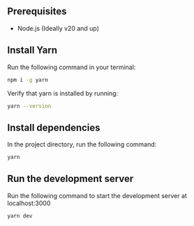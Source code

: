 ## Prerequisites
- Node.js (Ideally v20 and up)

## Install Yarn
Run the following command in your terminal:
```bash
npm i -g yarn
```

Verify that yarn is installed by running:
```bash
yarn --version
```

## Install dependencies
In the project directory, run the following command:
```bash
yarn
```

## Run the development server
Run the following command to start the development server at localhost:3000
```bash
yarn dev
```
